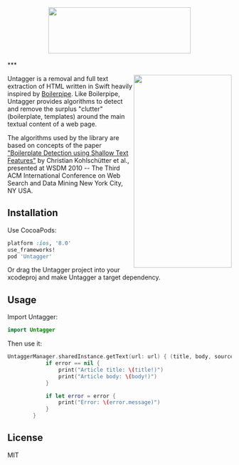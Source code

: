 <div align="center">
<img src="https://github.com/wcgray/Untagger/blob/master/logo.png" width="320" height="104"/></a>
</div>
<br>
***

<img src="https://github.com/wcgray/Untagger/blob/master/demo.gif" width="220" height="434" align=right /></a>

Untagger is a removal and full text extraction of HTML written in Swift heavily inspired by <a href="https://github.com/kohlschutter/boilerpipe">Boilerpipe</a>. Like Boilerpipe, Untagger provides algorithms to detect and remove the surplus "clutter" (boilerplate, templates) around the main textual content of a web page.

The algorithms used by the library are based on concepts of the paper <a href="http://www.l3s.de/~kohlschuetter/boilerplate/">"Boilerplate Detection using Shallow Text Features"</a> by Christian Kohlschütter et al., presented at WSDM 2010 -- The Third ACM International Conference on Web Search and Data Mining New York City, NY USA.
## Installation

Use CocoaPods:

```ruby
platform :ios, '8.0'
use_frameworks!
pod 'Untagger'
```

Or drag the Untagger project into your xcodeproj and make Untagger a target dependency.

## Usage

Import Untagger:

```swift
import Untagger
```

Then use it:

```swift
UntaggerManager.sharedInstance.getText(url: url) { (title, body, source, error) in
            if error == nil {
                print("Article title: \(title!)")
                print("Article body: \(body!)")
            }

            if let error = error {
                print("Error: \(error.message)")
            }
        }
```

## License

MIT
